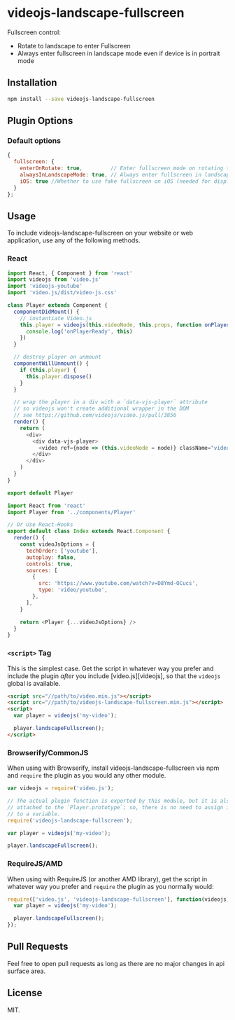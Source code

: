 # videojs-landscape-fullscreen

Fullscreen control:

- Rotate to landscape to enter Fullscreen
- Always enter fullscreen in landscape mode even if device is in portrait mode

## Installation

```sh
npm install --save videojs-landscape-fullscreen
```

## Plugin Options

### Default options

```js
{
  fullscreen: {
    enterOnRotate: true,         // Enter fullscreen mode on rotating the device in landscape
    alwaysInLandscapeMode: true, // Always enter fullscreen in landscape mode even when device is in portrait mode (works on chromium, firefox, and ie >= 11)
    iOS: true //Whether to use fake fullscreen on iOS (needed for displaying player controls instead of system controls)
  }
};
```

## Usage

To include videojs-landscape-fullscreen on your website or web application, use any of the following methods.

### React

```js
import React, { Component } from 'react'
import videojs from 'video.js'
import 'videojs-youtube'
import 'video.js/dist/video-js.css'

class Player extends Component {
  componentDidMount() {
    // instantiate Video.js
    this.player = videojs(this.videoNode, this.props, function onPlayerReady() {
      console.log('onPlayerReady', this)
    })
  }

  // destroy player on unmount
  componentWillUnmount() {
    if (this.player) {
      this.player.dispose()
    }
  }

  // wrap the player in a div with a `data-vjs-player` attribute
  // so videojs won't create additional wrapper in the DOM
  // see https://github.com/videojs/video.js/pull/3856
  render() {
    return (
      <div>
        <div data-vjs-player>
          <video ref={node => (this.videoNode = node)} className="video-js" />
        </div>
      </div>
    )
  }
}

export default Player
```

```js
import React from 'react'
import Player from '../components/Player'

// Or Use React-Hooks
export default class Index extends React.Component {
  render() {
    const videoJsOptions = {
      techOrder: ['youtube'],
      autoplay: false,
      controls: true,
      sources: [
        {
          src: 'https://www.youtube.com/watch?v=D8Ymd-OCucs',
          type: 'video/youtube',
        },
      ],
    }

    return <Player {...videoJsOptions} />
  }
}
```

### `<script>` Tag

This is the simplest case. Get the script in whatever way you prefer and include the plugin _after_ you include [video.js][videojs], so that the `videojs` global is available.

```html
<script src="//path/to/video.min.js"></script>
<script src="//path/to/videojs-landscape-fullscreen.min.js"></script>
<script>
  var player = videojs('my-video');

  player.landscapeFullscreen();
</script>
```

### Browserify/CommonJS

When using with Browserify, install videojs-landscape-fullscreen via npm and `require` the plugin as you would any other module.

```js
var videojs = require('video.js');

// The actual plugin function is exported by this module, but it is also
// attached to the `Player.prototype`; so, there is no need to assign it
// to a variable.
require('videojs-landscape-fullscreen');

var player = videojs('my-video');

player.landscapeFullscreen();
```

### RequireJS/AMD

When using with RequireJS (or another AMD library), get the script in whatever way you prefer and `require` the plugin as you normally would:

```js
require(['video.js', 'videojs-landscape-fullscreen'], function(videojs) {
  var player = videojs('my-video');

  player.landscapeFullscreen();
});
```

## Pull Requests

Feel free to open pull requests as long as there are no major changes in api surface area.

## License

MIT.




